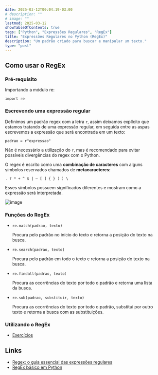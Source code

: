 ```yaml
---
date: 2025-03-12T00:04:19-03:00
# description: ""
# image: ""
lastmod: 2025-03-12
showTableOfContents: true
tags: ["Python", "Expressões Regulares", "RegEx"]
title: "Expressões Regulares no Python (RegEx)"
description: "Um padrão criado para buscar e manipular um texto."
type: "post"
---
```


## Como usar o RegEx

### Pré-requisito

Importando a módulo re:

    import re

### Escrevendo uma expressão regular

Definimos um padrão regex com a letra `r`, assim deixamos explícito que estamos tratando de uma expressão regular, em seguida entre as aspas escrevemos a expressão que será encontrada em um texto:

    padrao = r"expressao"

Não é necessário a utilização do `r`, mas é recomendado para evitar possíveis divergências do regex com o Python.

O regex é escrito como uma **combinação de caracteres** com alguns símbolos reservados chamados de **metacaracteres**: 

    . ? * + ^ $ | — [ ] { } ( ) \

Esses símbolos possuem significados diferentes e mostram como a expressão será interpretada.

![image](https://github.com/user-attachments/assets/c6a548b2-7cca-438e-8e58-157d663f028a)

### Funções do RegEx

- `re.match(padrao, texto)`

  Procura pelo padrão no início do texto e retorna a posição do texto na busca.
  
- `re.search(padrao, texto)`
  
  Procura pelo padrão em todo o texto e retorna a posição do texto na busca.
  
- `re.findall(padrao, texto)`

  Procura as ocorrências do texto por todo o padrão e retorna uma lista da busca. 
  
- `re.sub(padrao, substituir, texto)`

  Procura as ocorrências do texto por todo o padrão, substitui por outro texto e retorna a busca com as substituições. 

### Utilizando o RegEx

- [Exercícios](https://github.com/MariaCarolinass/expressoes-regulares/tree/main/exercicios)

## Links

- [Regex: o guia essencial das expressões regulares](https://blog.dp6.com.br/regex-o-guia-essencial-das-express%C3%B5es-regulares-2fc1df38a481)
- [RegEx básico em Python](https://medium.com/pyladiesbh/regex-b%C3%A1sico-em-python-31dcb7fac046)